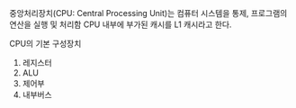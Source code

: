 중앙처리장치(CPU: Central Processing Unit)는 컴퓨터 시스템을 통제, 프로그램의 연산을 실행 및 처리함
CPU 내부에 부가된 캐시를 L1 캐시라고 한다.

CPU의 기본 구성장치
1) 레지스터
2) ALU
3) 제어부
4) 내부버스

